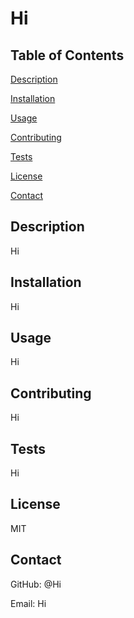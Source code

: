 # Hi

  ## Table of Contents
  [Description](https://github.com/Hi/Hi#description)

  [Installation](https://github.com/Hi/Hi#installation)

  [Usage](https://github.com/Hi/Hi#usage)

  [Contributing](https://github.com/Hi/Hi#contributing)

  [Tests](https://github.com/Hi/Hi#tests)

  [License](https://github.com/Hi/Hi#license)

  [Contact](https://github.com/Hi/Hi#contact)

  ## Description
  Hi
  ## Installation
  Hi
  ## Usage
  Hi
  ## Contributing
  Hi
  ## Tests
  Hi
  ## License
  MIT
  ## Contact
  GitHub: @Hi

  Email: Hi
